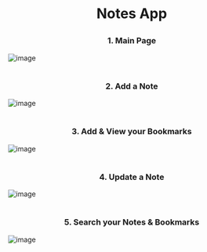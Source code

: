 # <p align = "center"> Notes App </p>

### <p align = "center">1. Main Page </p>
![image](https://github.com/dhruv-goyal-10/Notes_App/blob/master/media/1.png)
#

### <p align = "center">2. Add a Note </p>
![image](https://github.com/dhruv-goyal-10/Notes_App/blob/master/media/2.png)
#

### <p align = "center">3. Add & View your Bookmarks </p>
![image](https://github.com/dhruv-goyal-10/Notes_App/blob/master/media/3.png)
#

### <p align = "center">4. Update a Note </p>
![image](https://github.com/dhruv-goyal-10/Notes_App/blob/master/media/4.png)
#

### <p align = "center">5. Search your Notes & Bookmarks</p>
![image](https://github.com/dhruv-goyal-10/Notes_App/blob/master/media/5.png)
#

